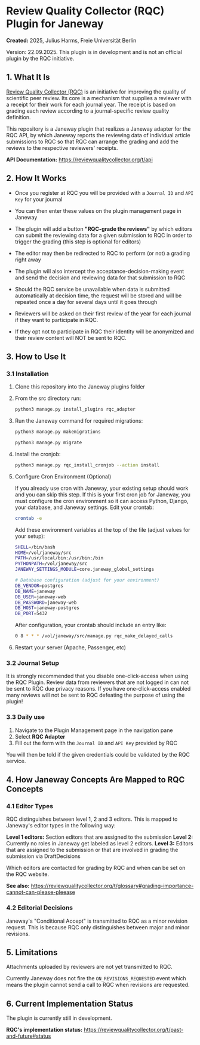 # Review Quality Collector (RQC) Plugin for Janeway

**Created:** 2025, Julius Harms, Freie Universität Berlin

Version: 22.09.2025. This plugin is in development and is not an official plugin by the RQC initiative.

## 1. What It Is

[Review Quality Collector (RQC)](https://reviewqualitycollector.org) is an initiative for improving the quality of scientific peer review. Its core is a mechanism that supplies a reviewer with a receipt for their work for each journal year. The receipt is based on grading each review according to a journal-specific review quality definition.

This repository is a Janeway plugin that realizes a Janeway adapter for the RQC API, by which Janeway reports the reviewing data of individual article submissions to RQC so that RQC can arrange the grading and add the reviews to the respective reviewers' receipts.

**API Documentation:** https://reviewqualitycollector.org/t/api

## 2. How It Works

- Once you register at RQC you will be provided with a `Journal ID` and `API Key` for your journal
- You can then enter these values on the plugin management page in Janeway
- The plugin will add a button **"RQC-grade the reviews"** by which editors can submit the reviewing data for a given submission to RQC in order to trigger the grading (this step is optional for editors)
- The editor may then be redirected to RQC to perform (or not) a grading right away
- The plugin will also intercept the acceptance-decision-making event and send the decision and reviewing data for that submission to RQC
- Should the RQC service be unavailable when data is submitted automatically at decision time, the request will be stored and will be repeated once a day for several days until it goes through

- Reviewers will be asked on their first review of the year for each journal if they want to participate in RQC.
- If they opt not to participate in RQC their identity will be anonymized and their review content will NOT be sent to RQC.

## 3. How to Use It

### 3.1 Installation

1. Clone this repository into the Janeway plugins folder
2. From the src directory run:
   ```bash
   python3 manage.py install_plugins rqc_adapter
   ```
3. Run the Janeway command for required migrations:
   ```bash
   python3 manage.py makemigrations
   ```
   ```bash
   python3 manage.py migrate
   ```
4. Install the cronjob:
   ```bash
   python3 manage.py rqc_install_cronjob --action install
   ```
5. Configure Cron Environment (Optional)

    If you already use cron with Janeway, your existing setup should work and you can skip this step.
    If this is your first cron job for Janeway, you must configure the cron environment so it can access Python, Django, your database, and Janeway settings.
    Edit your crontab:

    ```bash
    crontab -e
   ```
    Add these environment variables at the top of the file (adjust values for your setup):
    ```bash
    SHELL=/bin/bash
    HOME=/vol/janeway/src
    PATH=/usr/local/bin:/usr/bin:/bin
    PYTHONPATH=/vol/janeway/src
    JANEWAY_SETTINGS_MODULE=core.janeway_global_settings

    # Database configuration (adjust for your environment)
    DB_VENDOR=postgres
    DB_NAME=janeway
    DB_USER=janeway-web
    DB_PASSWORD=janeway-web
    DB_HOST=janeway-postgres
    DB_PORT=5432
   ```
    After configuration, your crontab should include an entry like:

    ```bash
    0 8 * * * /vol/janeway/src/manage.py rqc_make_delayed_calls
   ```
6. Restart your server (Apache, Passenger, etc)

### 3.2 Journal Setup

It is strongly recommended that you disable one-click-access when using the RQC
Plugin. Review data from reviewers that are not logged in can not be sent to RQC due
privacy reasons. If you have one-click-access enabled many reviews will not be sent to RQC defeating
the purpose of using the plugin!

### 3.3 Daily use
1. Navigate to the Plugin Management page in the navigation pane
2. Select **RQC Adapter**
3. Fill out the form with the `Journal ID` and `API Key` provided by RQC

You will then be told if the given credentials could be validated by the RQC service.

## 4. How Janeway Concepts Are Mapped to RQC Concepts

### 4.1 Editor Types

RQC distinguishes between level 1, 2 and 3 editors. This is mapped to Janeway's editor types in the following way:

  **Level 1 editors:** Section editors that are assigned to the submission
  **Level 2:** Currently no roles in Janeway get labeled as level 2 editors.
  **Level 3:** Editors that are assigned to the submission or that are involved in grading the submission 
   via DraftDecisions

Which editors are contacted for grading by RQC and when can be set on the RQC website.

**See also:** https://reviewqualitycollector.org/t/glossary#grading-importance-cannot-can-please-pleease

### 4.2 Editorial Decisions

Janeway's "Conditional Accept" is transmitted to RQC as a minor revision request. This is because RQC only distinguishes between major and minor revisions.

## 5. Limitations

Attachments uploaded by reviewers are not yet transmitted to RQC.

Currently Janeway does not fire the `ON_REVISIONS_REQUESTED` event which means the plugin cannot send a call to RQC when revisions are requested.

## 6. Current Implementation Status

The plugin is currently still in development.

**RQC's implementation status:** https://reviewqualitycollector.org/t/past-and-future#status